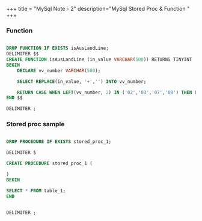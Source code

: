 +++
title = "MySql Note - 2"
description="MySql Stored Proc  & Function "
+++


### Function 

```sql

DROP FUNCTION IF EXISTS isAusLandLine;
DELIMITER $$
CREATE FUNCTION isAusLandLine (in_value VARCHAR(500)) RETURNS TINYINT
BEGIN
    DECLARE vv_number VARCHAR(500);

    SELECT REPLACE(in_value, '+','') INTO vv_number;

    RETURN CASE WHEN LEFT(vv_number, 2) IN ('02','03','07','08') THEN LENGTH(vv_number) = 10 ELSE 0 END;
END $$

DELIMITER ;

```


### Stored proc sample


```sql

DROP PROCEDURE IF EXISTS stored_proc_1;

DELIMITER $

CREATE PROCEDURE stored_proc_1 (

)
BEGIN

SELECT * FROM table_1;
END


DELIMITER ;

```


